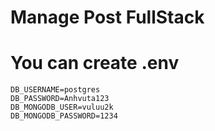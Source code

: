 # Manage Post FullStack

# You can create .env
```env
DB_USERNAME=postgres
DB_PASSWORD=Anhvuta123
DB_MONGODB_USER=vuluu2k
DB_MONGODB_PASSWORD=1234
```

